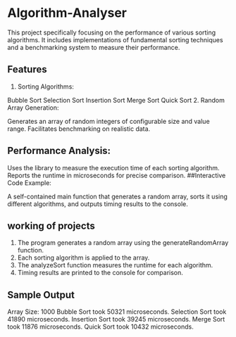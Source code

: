 # Algorithm-Analyser
This project specifically focusing on the performance of various sorting algorithms. It includes implementations of fundamental sorting techniques and a benchmarking system to measure their performance.
## Features
1. Sorting Algorithms:

Bubble Sort
Selection Sort
Insertion Sort
Merge Sort
Quick Sort
2. Random Array Generation:

Generates an array of random integers of configurable size and value range.
Facilitates benchmarking on realistic data.
## Performance Analysis:

Uses the <chrono> library to measure the execution time of each sorting algorithm.
Reports the runtime in microseconds for precise comparison.
##Interactive Code Example:

A self-contained main function that generates a random array, sorts it using different algorithms, and outputs timing results to the console.
## working of projects
1. The program generates a random array using the generateRandomArray function.
2. Each sorting algorithm is applied to the array.
3. The analyzeSort function measures the runtime for each algorithm.
4. Timing results are printed to the console for comparison.
## Sample Output
Array Size: 1000
Bubble Sort took 50321 microseconds.
Selection Sort took 41890 microseconds.
Insertion Sort took 39245 microseconds.
Merge Sort took 11876 microseconds.
Quick Sort took 10432 microseconds.
